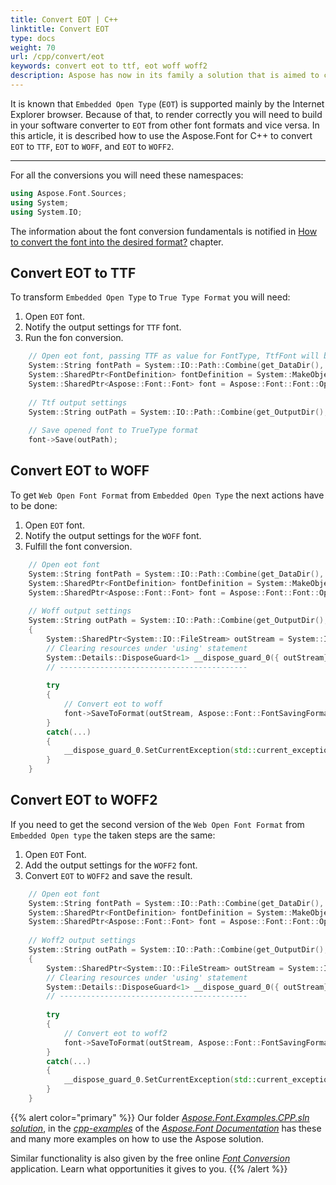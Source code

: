 ```yaml
---
title: Convert EOT | C++
linktitle: Convert EOT
type: docs
weight: 70
url: /cpp/convert/eot
keywords: convert eot to ttf, eot woff woff2
description: Aspose has now in its family a solution that is aimed to convert different font formats. Here you will find examples of how to convert EOT fonts.
---
```


It is known that `Embedded Open Type` (`EOT`) is supported mainly by the Internet Explorer browser. Because of that, to render correctly you will need to build in your software converter to `EOT` from other font formats and vice versa. In this article, it is described how to use the Aspose.Font for C++ to convert `EOT` to `TTF`, `EOT` to `WOFF`, and `EOT` to `WOFF2`.
_____________

For all the conversions you will need these namespaces:

```C++
using Aspose.Font.Sources;
using System;
using System.IO;
```

The information about the font conversion fundamentals is notified in [How to convert the font into the desired format?](https://docs.aspose.com//font/cpp/convert/#how-to-convert-the-font-into-the-desired-format) chapter.

## Convert EOT to TTF

To transform `Embedded Open Type` to `True Type Format` you will need:
1. Open `EOT` font.
2. Notify the output settings for `TTF` font.
3. Run the fon conversion.

```C++
    // Open eot font, passing TTF as value for FontType, TtfFont will be returned as result of call Font.Open()
    System::String fontPath = System::IO::Path::Combine(get_DataDir(), u"LoraRegular.eot");
    System::SharedPtr<FontDefinition> fontDefinition = System::MakeObject<FontDefinition>(Aspose::Font::FontType::TTF, System::MakeObject<FontFileDefinition>(System::MakeObject<FileSystemStreamSource>(fontPath)));
    System::SharedPtr<Aspose::Font::Font> font = Aspose::Font::Font::Open(fontDefinition);
    
    // Ttf output settings
    System::String outPath = System::IO::Path::Combine(get_OutputDir(), u"EotToTtf_out1.ttf");
    
    // Save opened font to TrueType format
    font->Save(outPath);
```

## Convert EOT to WOFF
To get `Web Open Font Format` from `Embedded Open Type` the next actions have to be done:

1. Open `EOT` font.
2. Notify the output settings for the `WOFF` font.
3. Fulfill the font conversion.

```C++
    // Open eot font
    System::String fontPath = System::IO::Path::Combine(get_DataDir(), u"LoraRegular.eot");
    System::SharedPtr<FontDefinition> fontDefinition = System::MakeObject<FontDefinition>(Aspose::Font::FontType::TTF, System::MakeObject<FontFileDefinition>(System::MakeObject<FileSystemStreamSource>(fontPath)));
    System::SharedPtr<Aspose::Font::Font> font = Aspose::Font::Font::Open(fontDefinition);
    
    // Woff output settings
    System::String outPath = System::IO::Path::Combine(get_OutputDir(), u"EotToWoff_out3.woff");
    {
        System::SharedPtr<System::IO::FileStream> outStream = System::IO::File::Create(outPath);
        // Clearing resources under 'using' statement
        System::Details::DisposeGuard<1> __dispose_guard_0({ outStream});
        // ------------------------------------------
        
        try
        {
            // Convert eot to woff
            font->SaveToFormat(outStream, Aspose::Font::FontSavingFormats::WOFF);
        }
        catch(...)
        {
            __dispose_guard_0.SetCurrentException(std::current_exception());
        }
    }
```

## Convert EOT to WOFF2

If you need to get the second version of the `Web Open Font Format` from `Embedded Open type` the taken steps are the same:
1. Open `EOT` Font.
2. Add the output settings for the `WOFF2` font.
3. Convert `EOT` to `WOFF2` and save the result.

```C++
    // Open eot font
    System::String fontPath = System::IO::Path::Combine(get_DataDir(), u"LoraRegular.eot");
    System::SharedPtr<FontDefinition> fontDefinition = System::MakeObject<FontDefinition>(Aspose::Font::FontType::TTF, System::MakeObject<FontFileDefinition>(System::MakeObject<FileSystemStreamSource>(fontPath)));
    System::SharedPtr<Aspose::Font::Font> font = Aspose::Font::Font::Open(fontDefinition);
    
    // Woff2 output settings
    System::String outPath = System::IO::Path::Combine(get_OutputDir(), u"EotToWoff2_out4.woff2");
    {
        System::SharedPtr<System::IO::FileStream> outStream = System::IO::File::Create(outPath);
        // Clearing resources under 'using' statement
        System::Details::DisposeGuard<1> __dispose_guard_0({ outStream});
        // ------------------------------------------
        
        try
        {
            // Convert eot to woff2
            font->SaveToFormat(outStream, Aspose::Font::FontSavingFormats::WOFF2);
        }
        catch(...)
        {
            __dispose_guard_0.SetCurrentException(std::current_exception());
        }
    }
```

{{% alert color="primary" %}}
Our folder [*Aspose.Font.Examples.CPP.sln solution*](https://github.com/aspose-font/Aspose.Font-Documentation/tree/master/cpp-examples), in the [*cpp-examples*](https://github.com/aspose-font/Aspose.Font-Documentation/tree/master/cpp-examples) of the [*Aspose.Font Documentation*](https://github.com/aspose-font/Aspose.Font-Documentation) has these and many more examples on how to use the Aspose solution.

Similar functionality is also given by the free online [*Font Conversion*](https://products.aspose.app/font/conversion) application. Learn what opportunities it gives to you.
{{% /alert %}}
